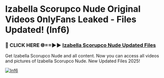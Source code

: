 # Izabella Scorupco Nude Original Videos 0nlyFans Leaked - Files Updated! (lnf6)

<h3>🔴 CLICK HERE 🌐==►► <a href="https://tinyurl.com/5h6xmrr3" rel="nofollow">Izabella Scorupco Nude Updated Files</a></h3>

Get Izabella Scorupco Nude and all content. Now you can access all videos and pictures of Izabella Scorupco Nude. New Updated Files 2025!

[![lnf6](https://i.imgur.com/KVD873Z.gif)](https://tinyurl.com/5h6xmrr3)
